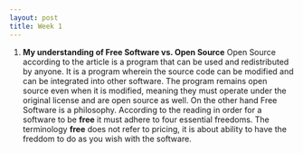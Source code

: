 ```yaml
---
layout: post
title: Week 1
---
```


1. **My understanding of Free Software vs. Open Source**
Open Source according to the article is a program that can be used and redistributed by anyone.
It is a program wherein the source code can be modified and can be integrated into other software.
The program remains open source even when it is modified, meaning they must operate under the original license
and are open source as well.
On the other hand Free Software is a philosophy. According to the reading in order for a software to be
**free** it must adhere to four essential freedoms. The terminology **free** does not refer to pricing, it 
is about ability to have the freddom to do as you wish with the software. 
